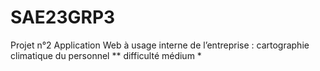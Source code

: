 # SAE23GRP3
 Projet n°2 Application Web à usage interne de l’entreprise : cartographie climatique du personnel ** difficulté médium *
